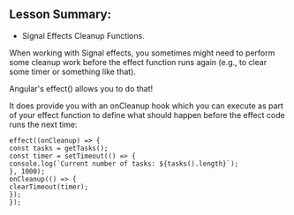 ## Lesson Summary:

- Signal Effects Cleanup Functions.

When working with Signal effects, you sometimes might need to perform some cleanup work before the effect function runs again (e.g., to clear some timer or something like that).

Angular's effect() allows you to do that!

It does provide you with an onCleanup hook which you can execute as part of your effect function to define what should happen before the effect code runs the next time:

```
effect((onCleanup) => {
const tasks = getTasks();
const timer = setTimeout(() => {
console.log(`Current number of tasks: ${tasks().length}`);
}, 1000);
onCleanup(() => {
clearTimeout(timer);
});
});
```
